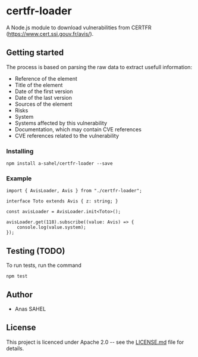 # certfr-loader
A Node.js module to download vulnerabilities from CERTFR (https://www.cert.ssi.gouv.fr/avis/).

## Getting started
The process is based on parsing the raw data to extract usefull information:

* Reference of the element
* Title of the element
* Date of the first version
* Date of the last version
* Sources of the element
* Risks
* System
* Systems affected by this vulnerability
* Documentation, which may contain CVE references
* CVE references related to the vulnerability

### Installing
```
npm install a-sahel/certfr-loader --save
```

### Example
```
import { AvisLoader, Avis } from "./certfr-loader";

interface Toto extends Avis { z: string; }

const avisLoader = AvisLoader.init<Toto>();

avisLoader.get(118).subscribe((value: Avis) => {
    console.log(value.system);
});
```

## Testing (TODO)
To run tests, run the command
```
npm test
```

## Author
* Anas SAHEL

## License
This project is licenced under Apache 2.0 -- see the [LICENSE.md](LICENSE.md) file for details.
